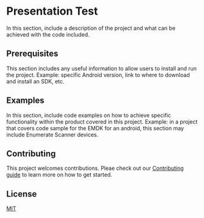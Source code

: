 # Presentation Test 
In this section, include a description of the project and what can be achieved with the code included. 

## Prerequisites
 This section includes any useful information to allow users to install and run the project. 
 Example: specific Android version, link to where to download and install an SDK, etc. 

## Examples
In this section, include code examples on how to achieve specific functionality within the product covered in this project. 
Example: in a project that covers code sample for the EMDK for an android, this section may include Enumerate Scanner devices. 

## Contributing
This project welcomes contributions. Pleae check out our [Contributing guide](CONTRIBUTING.md) to learn more on how to get started.

## License
[MIT](LICENSE.txt)